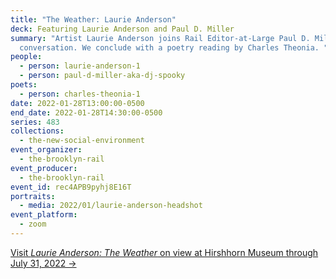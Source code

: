 ```yaml
---
title: "The Weather: Laurie Anderson"
deck: Featuring Laurie Anderson and Paul D. Miller
summary: "Artist Laurie Anderson joins Rail Editor-at-Large Paul D. Miller for a
  conversation. We conclude with a poetry reading by Charles Theonia. "
people:
  - person: laurie-anderson-1
  - person: paul-d-miller-aka-dj-spooky
poets:
  - person: charles-theonia-1
date: 2022-01-28T13:00:00-0500
end_date: 2022-01-28T14:30:00-0500
series: 483
collections:
  - the-new-social-environment
event_organizer:
  - the-brooklyn-rail
event_producer:
  - the-brooklyn-rail
event_id: rec4APB9pyhj8E16T
portraits:
  - media: 2022/01/laurie-anderson-headshot
event_platform:
  - zoom
---
```

[Visit *Laurie Anderson: The Weather* on view at Hirshhorn Museum through July 31, 2022 →](https://hirshhorn.si.edu/exhibitions/laurie-anderson-the-weather/)